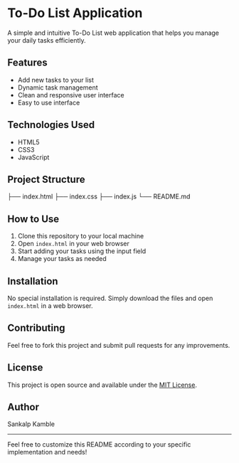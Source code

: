 # To-Do List Application

A simple and intuitive To-Do List web application that helps you manage your daily tasks efficiently.

## Features

- Add new tasks to your list
- Dynamic task management
- Clean and responsive user interface
- Easy to use interface

## Technologies Used

- HTML5
- CSS3
- JavaScript

## Project Structure
├── index.html
├── index.css
├── index.js
└── README.md

## How to Use

1. Clone this repository to your local machine
2. Open `index.html` in your web browser
3. Start adding your tasks using the input field
4. Manage your tasks as needed

## Installation

No special installation is required. Simply download the files and open `index.html` in a web browser.

## Contributing

Feel free to fork this project and submit pull requests for any improvements.

## License

This project is open source and available under the [MIT License](LICENSE).

## Author

Sankalp Kamble

---

Feel free to customize this README according to your specific implementation and needs!
